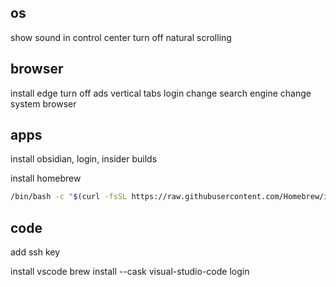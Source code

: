 ## os
show sound in control center
turn off natural scrolling
## browser
install edge
turn off ads
vertical tabs
login
change search engine
change system browser

## apps

install obsidian, login, insider builds

install homebrew
```sh
/bin/bash -c "$(curl -fsSL https://raw.githubusercontent.com/Homebrew/install/HEAD/install.sh)"
```

## code
add ssh key

install vscode
brew install --cask visual-studio-code
login
